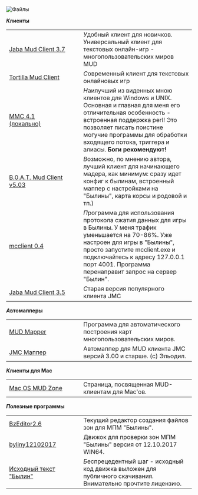 &nbsp;

<p class='text-center mb-4'>
    <img src="/img/tit_files.jpg" alt='Файлы' />
</p>

<p class='mt-4'>
    <strong><i class="letter letter-k">К</i>лиенты</strong>
</p>

<table class='table-links'>
<tr>
    <td style='width:40%'><a href='https://nerevar.github.io/jmc/' target='_blank'>Jaba Mud Client 3.7</a></td>
    <td>
        <i class='letter letter-u'>У</i>добный клиент для новичков.<br/>
        Универсальный клиент для текстовых онлайн-игр - многопользовательских миров MUD
    </td>
</tr>
<tr>
    <td><a href='https://tmud.github.io/' target='_blank'>Tortilla Mud Client</a></td>
    <td><i class='letter letter-s'>С</i>овременный клиент для текстовых онлайновых игр</td>
</tr>
<tr>
    <td>
        <a href='https://haali.su/mmc/' target='_blank'>MMC 4.1</a><br/>
        <a href='/files/mmc.zip'>(локально)</a><br/>
    </td>
    <td><i class='letter letter-n'>Н</i>аилучший из виденных мною клиентов для Windows и UNIX. Основная и главная для меня его отличительная особенность - встроенная поддержка perl! Это позволяет писать поистине могучие программы для обработки входящего потока, триггера и алиасы. <b>Боги рекомендуют!</b></td>
</tr>
<tr>
    <td><a href='/files/bmc503.zip'>B.0.A.T. Mud Client v5.03</a></td>
    <td><i class='letter letter-v'>В</i>озможно, по мнению автора, лучший клиент для начинающего мадера, как минимум: сразу идет конфиг к былинам, встроенный маппер с настройками на "Былины", карта корсы и родовой и тп.)</td>
</tr>
<tr>
    <td><a href='/files/mcclient-0.4.zip'>mcclient 0.4</a></td>
    <td><i class='letter letter-p'>П</i>рограмма для использования протокола сжатия данных для игры в Былины. У меня трафик уменьшается на 70-86%. Уже настроен для игры в "Былины", просто запустите mcclient.exe и подключайтесь к адресу 127.0.0.1 порт 4001. Программа перенаправит запрос на сервер "Былин".</td>
</tr>
<tr>
    <td><a href='/files/jmc3502.zip'>Jaba Mud Client 3.5</a></td>
    <td>
        <i class='letter letter-s'>С</i>тарая версия популярного клиента JMC<br/>
    </td>
</tr>
</table>

<p class='mt-4'>
    <strong><i class="letter letter-a">А</i>втомапперы</strong>
</p>

<table class='table-links'>
<tr>
    <td style='width:40%'><a href='/files/MudMaperv256.zip'>MUD Mapper</a></td>
    <td>
        Программа для автоматического построения карт многопользовательских миров.
    </td>
</tr>
<tr>
    <td><a href='/files/JMCMapper.zip'>JMC Маппер</a></td>
    <td>
        Автомаппер для MUD клиента JMC версий 3.00 и старше. (c) Эльодил.
    </td>
</tr>
</table>

<p class='mt-4'>
    <strong><i class="letter letter-k">К</i>лиенты для Mac</strong>
</p>

<table class='table-links'>
<tr>
    <td style='width:40%'><a href='http://www.hsoi.net/mud/clients/' target="_blank">Mac OS MUD Zone</a></td>
    <td>
        Страница, посвященная MUD-клиентам для Mac'ов.
    </td>
</tr>
</table>

<p class='mt-4'>
    <strong><i class="letter letter-p">П</i>олезные программы</strong>
</p>

<table class='table-links'>
<tr>
    <td style='width:40%'><a href='/files/BZEditorBuild_2.6.rar'>BzEditor2.6</a></td>
    <td>
        Текущий редактор создания файлов зон для МПМ "Былины".
    </td>
</tr>
<tr>
    <td><a href='/files/bylins.zip'>byliny12102017</a></td>
    <td>
        Движок для проверки зон МПМ "Былины" версия от 12.10.2017 WIN64.
    </td>
</tr>
<tr>
    <td ><a href='/files/license/'>Исходный текст "Былин"</a></td>
    <td>
        <i class="letter letter-b">Б</i>еспрецедентный шаг - исходный код движка выложен для публичного скачивания. Внимательно прочтите лицензию.
    </td>
</tr>
</table>
